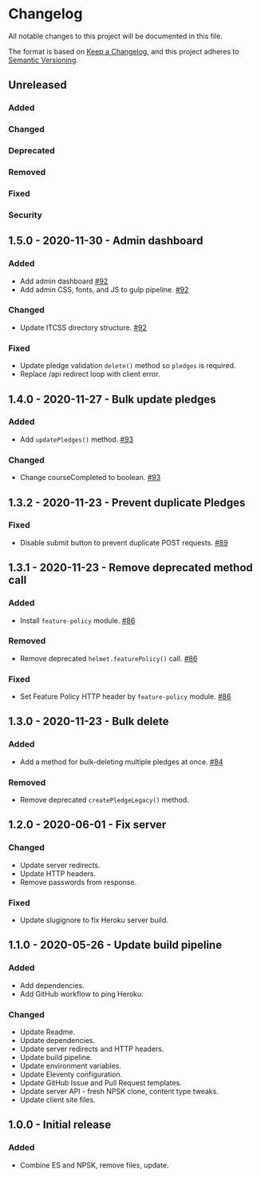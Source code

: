 # Changelog
All notable changes to this project will be documented in this file.

The format is based on [Keep a Changelog](changelog),
and this project adheres to [Semantic Versioning](semver).

## Unreleased

### Added

### Changed

### Deprecated

### Removed

### Fixed

### Security

## 1.5.0 - 2020-11-30 - Admin dashboard

### Added
- Add admin dashboard [#92][#92]
- Add admin CSS, fonts, and JS to gulp pipeline. [#92][#92]

### Changed
- Update ITCSS directory structure. [#92][#92]

### Fixed
- Update pledge validation `delete()` method so `pledges` is required.
- Replace /api redirect loop with client error.

## 1.4.0 - 2020-11-27 - Bulk update pledges

### Added
- Add `updatePledges()` method. [#93][#93]

### Changed
- Change courseCompleted to boolean. [#93][#93]

## 1.3.2 - 2020-11-23 - Prevent duplicate Pledges

### Fixed
- Disable submit button to prevent duplicate POST requests. [#89][#89]

## 1.3.1 - 2020-11-23 - Remove deprecated method call

### Added
- Install `feature-policy` module. [#86][#86]

### Removed
- Remove deprecated `helmet.featurePolicy()` call. [#86][#86]

### Fixed
- Set Feature Policy HTTP header by `feature-policy` module. [#86][#86]

## 1.3.0 - 2020-11-23 - Bulk delete

### Added
- Add a method for bulk-deleting multiple pledges at once. [#84][#84]

### Removed
- Remove deprecated `createPledgeLegacy()` method.

## 1.2.0 - 2020-06-01 - Fix server

### Changed
- Update server redirects.
- Update HTTP headers.
- Remove passwords from response.

### Fixed
- Update slugignore to fix Heroku server build.

## 1.1.0 - 2020-05-26 - Update build pipeline

### Added
- Add dependencies.
- Add GitHub workflow to ping Heroku.

### Changed
- Update Readme.
- Update dependencies.
- Update server redirects and HTTP headers.
- Update build pipeline.
- Update environment variables.
- Update Eleventy configuration.
- Update GitHub Issue and Pull Request templates.
- Update server API - fresh NPSK clone, content type tweaks.
- Update client site files.

## 1.0.0 - Initial release

### Added
- Combine ES and NPSK, remove files, update.

[changelog]: https://keepachangelog.com/en/1.0.0/
[semver]: https://semver.org/spec/v2.0.0.html
[#84]: https://github.com/Visual-Communications/fair-housing-pledge/issues/84
[#86]: https://github.com/Visual-Communications/fair-housing-pledge/issues/86
[#89]: https://github.com/Visual-Communications/fair-housing-pledge/issues/89
[#92]: https://github.com/Visual-Communications/fair-housing-pledge/issues/92
[#93]: https://github.com/Visual-Communications/fair-housing-pledge/issues/93
